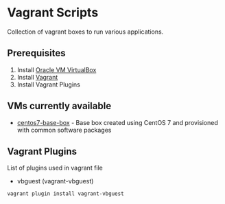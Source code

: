 # Vagrant Scripts

Collection of vagrant boxes to run various applications.

## Prerequisites
1. Install [Oracle VM VirtualBox](https://www.virtualbox.org/wiki/Downloads)
2. Install [Vagrant](https://vagrantup.com/)
3. Install Vagrant Plugins

## VMs currently available
* [centos7-base-box](centos7-base-box) - Base box created using CentOS 7 and provisioned with common software packages

## Vagrant Plugins

List of plugins used in vagrant file

* vbguest (vagrant-vbguest)

```bash
vagrant plugin install vagrant-vbguest
```
